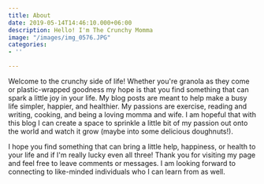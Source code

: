 ```yaml
---
title: About
date: 2019-05-14T14:46:10.000+06:00
description: Hello! I'm The Crunchy Momma
image: "/images/img_0576.JPG"
categories:
- ''

---
```

Welcome to the crunchy side of life! Whether you're granola as they come or plastic-wrapped goodness my hope is that you find something that can spark a little joy in your life. My blog posts are meant to help make a busy life simpler, happier, and healthier. My passions are exercise, reading and writing, cooking, and being a loving momma and wife. I am hopeful that with this blog I can create a space to sprinkle a little bit of my passion out onto the world and watch it grow (maybe into some delicious doughnuts!). 

I hope you find something that can bring a little help, happiness, or health to your life and if I'm really lucky even all three! Thank you for visiting my page and feel free to leave comments or messages. I am looking forward to connecting to like-minded individuals who I can learn from as well. 
